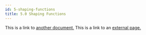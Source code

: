 ```yaml
---
id: 5-shaping-functions
title: 5.0 Shaping Functions
---
```


This is a link to [another document.](doc3.md) This is a link to an [external page.](http://www.example.com/)
